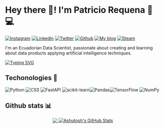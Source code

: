 # Hey there 🤝! I'm Patricio Requena :robot::computer:
[![Instagram](https://img.shields.io/badge/Instagram-E4405F?style=for-the-badge&logo=instagram&logoColor=white)](https://instagram.com/mytechjourney_) [![LinkedIn](https://img.shields.io/badge/linkedin-%230077B5.svg?style=for-the-badge&logo=linkedin&logoColor=white)](https://linkedin.com/in/rrequeena) [![Twitter](https://img.shields.io/badge/Twitter-1DA1F2?style=for-the-badge&logo=twitter&logoColor=white)](https://twitter.com/rrequeena) [![Github](https://img.shields.io/badge/GitHub-100000?style=for-the-badge&logo=github&logoColor=white)](https://github.com/rrequeena/) [![My blog](https://img.shields.io/badge/RSS-FFA500?style=for-the-badge&logo=rss&logoColor=white)](https://patriciorequena.com/blog/) [![Steam](https://img.shields.io/badge/Steam-000000?style=for-the-badge&logo=steam&logoColor=white)](https://s.team/p/tbp-grmj/rqvgnfvm)

I'm an Ecuadorian Data Scientist, passionate about creating and learning about data products applying artificial intelligence techniques.

[![Typing SVG](https://readme-typing-svg.herokuapp.com?color=%232CB50D&lines=Data+Scientist;Python+Programmer;Tech+lover+%F0%9F%92%9A)](https://git.io/typing-svg)

## Techonologies 🔧

![Python](https://img.shields.io/badge/Python-14354C?style=for-the-badge&logo=python&logoColor=white) ![CSS](https://img.shields.io/badge/CSS3-1572B6?style=for-the-badge&logo=css3&logoColor=white) ![FastAPI](https://img.shields.io/badge/FastAPI-005571?style=for-the-badge&logo=fastapi) ![scikit-learn](https://img.shields.io/badge/scikit--learn-%23F7931E.svg?style=for-the-badge&logo=scikit-learn&logoColor=white)![Pandas](https://img.shields.io/badge/pandas-%23150458.svg?style=for-the-badge&logo=pandas&logoColor=white)![TensorFlow](https://img.shields.io/badge/TensorFlow-%23FF6F00.svg?style=for-the-badge&logo=TensorFlow&logoColor=white) ![NumPy](https://img.shields.io/badge/numpy-%23013243.svg?style=for-the-badge&logo=numpy&logoColor=white)

## Github stats 📊

<p align="center">
  <a href="https://github.com/rrequeena">
  <img align="center" src="https://github-readme-stats.vercel.app/api/top-langs/?username=rrequeena&theme=blue-green" />
  </a>
  <a href="https://github.com/rrequeena">
    <img align="center" src="https://github-readme-stats.vercel.app/api?username=rrequeena&show_icons=true&line_height=27&count_private=true&&theme=blue-green" alt="Ashutosh's GitHub Stats" />
  </a>
</p>
